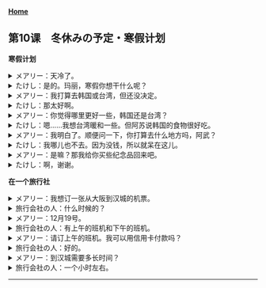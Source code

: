 **[Home](../Menu.md)**
## 第10课　冬休みの予定・寒假计划
**寒假计划**
<details>
<summary>
メアリー：天冷了。</summary>

寒くなりましたね。
</details>

<details>
<summary>
たけし：是的。玛丽，寒假你想干什么呢？</summary>

ええ。メアリーさん、冬休みはどうしますか。
</details>

<details>
<summary>
メアリー：我打算去韩国或台湾，但还没决定。</summary>

韓国か台湾に行くつもりですが、まだ決めていません。
</details>

<details>
<summary>
たけし：那太好啊。</summary>

いいですね。
</details>

<details>
<summary>
メアリー：你觉得哪里更好一些，韩国还是台湾？</summary>

韓国と台湾とどっちのほうがいいと思いますか。
</details>

<details>
<summary>
たけし：嗯……我想台湾暖和一些。但阿苏说韩国的食物很好吃。</summary>

うーん、台湾のほうが暖かいと思います。でも、スーさんは韓国の食べ物はおいしいと言っていましたよ。
</details>

<details>
<summary>
メアリー：我明白了。顺便问一下，你打算去什么地方吗，阿武？</summary>

そうですか。ところで、たけしさんはどこかに行きますか。
</details>

<details>
<summary>
たけし：我哪儿也不去。因为没钱，所以就呆在这儿。</summary>

どこにも行きません。お金がないから、ここにいます。
</details>

<details>
<summary>
メアリー：是嘛？那我给你买些纪念品回来吧。</summary>

そうですか。じゃあ、たけしさんにおみやげを買ってきますよ。
</details>

<details>
<summary>
たけし：啊，谢谢。</summary>

わあ、ありがとう。
</details>

**在一个旅行社**
<details>
<summary>
メアリー：我想订一张从大阪到汉城的机票。</summary>

大阪からソウルまで飛行機の予約をお願いします。
</details>

<details>
<summary>
旅行会社の人：什么时候的？</summary>

はい、いつですか。
</details>

<details>
<summary>
メアリー：12月19号。</summary>

十二月十九日です。
</details>

<details>
<summary>
旅行会社の人：有上午的班机和下午的班机。</summary>

午前と午後の便がありますが………。
</details>

<details>
<summary>
メアリー：请订上午的班机。我可以用信用卡付款吗？</summary>

午前のをお願いします。クレジットカードで払ってもいいですか。
</details>

<details>
<summary>
旅行会社の人：好的。</summary>

はい。
</details>

<details>
<summary>
メアリー：到汉城需要多长时间？</summary>

ソウルまでどのぐらいかかりますか。
</details>

<details>
<summary>
旅行会社の人：一个小时左右。</summary>

一時間ぐらいです。
</details>

---
